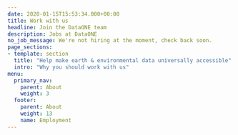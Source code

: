```yaml
---
date: 2020-01-15T15:53:34.000+00:00
title: Work with us
headline: Join the DataONE team
description: Jobs at DataONE
no_job_message: We're not hiring at the moment, check back soon.
page_sections:
- template: section
  title: "Help make earth & environmental data universally accessible"
  intro: "Why you should work with us"
menu:
  primary_nav:
    parent: About
    weight: 3
  footer:
    parent: About
    weight: 13
    name: Employment
---
```

